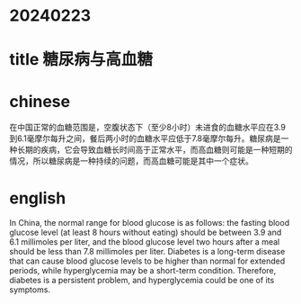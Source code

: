 # 20240223

# title 糖尿病与高血糖

# chinese 
在中国正常的血糖范围是，空腹状态下（至少8小时）未进食的血糖水平应在3.9到6.1毫摩尔每升之间，餐后两小时的血糖水平应低于7.8毫摩尔每升。糖尿病是一种长期的疾病，它会导致血糖长时间高于正常水平，而高血糖则可能是一种短期的情况，所以糖尿病是一种持续的问题，而高血糖可能是其中一个症状。

# english
In China, the normal range for blood glucose is as follows: the fasting blood glucose level (at least 8 hours without eating) should be between 3.9 and 6.1 millimoles per liter, and the blood glucose level two hours after a meal should be less than 7.8 millimoles per liter. Diabetes is a long-term disease that can cause blood glucose levels to be higher than normal for extended periods, while hyperglycemia may be a short-term condition. Therefore, diabetes is a persistent problem, and hyperglycemia could be one of its symptoms.

